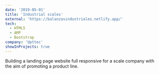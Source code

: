 ```yaml
---
date: '2019-05-01'
title: 'Industrial scales'
external: 'https://balanzasindustriales.netlify.app/'
tech:
  - HTML5
  - AMP
  - Bootstrap
company: 'Upttec'
showInProjects: true
---
```


Building a landing page website full responsive for a scale company with the aim of promoting a product line.
